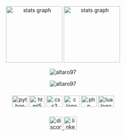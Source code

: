 <div align="center">
  <img src="https://github-readme-stats-sigma-five.vercel.app/api?username=Altaro97&theme=highcontrast&show_icons=true&hide_border=true&count_private=true" height="150" alt="stats graph"  />
  <img src="https://github-readme-streak-stats.herokuapp.com/?user=Altaro97&theme=highcontrast&hide_border=true" height="150" alt="stats graph"  />
 
<p><img align="center" src="https://github-readme-stats-sigma-five.vercel.app/api/top-langs/?username=Altaro97&theme=highcontrast&show_icons=true&hide_border=true&layout=compact" alt="altaro97" /></p>
<p><img align="center" src="https://github-readme-stats.vercel.app/api/wakatime?username=Altaro97&theme=highcontrast&hide_border=true&layout=compact&hide=Docker,BibTex,Bash,Text,Markdown,Other,JSON" alt="altaro97" /></p>
</div>

###

<div align="center">
  <img src="https://cdn.jsdelivr.net/gh/devicons/devicon/icons/python/python-original.svg" height="30" width="42" alt="python logo"  />
  <img src="https://cdn.jsdelivr.net/gh/devicons/devicon/icons/html5/html5-original.svg" height="30" width="42" alt="html5 logo"  />
  <img src="https://cdn.jsdelivr.net/gh/devicons/devicon/icons/css3/css3-original.svg" height="30" width="42" alt="css3 logo"  />
  <img src="https://cdn.jsdelivr.net/gh/devicons/devicon/icons/c/c-original.svg" height="30" width="42" alt="c logo"  />
  <img src="https://cdn.jsdelivr.net/gh/devicons/devicon/icons/php/php-original.svg" height="30" width="42" alt="php logo"  />
  <img src="https://cdn.jsdelivr.net/gh/devicons/devicon/icons/lua/lua-original.svg" height="30" width="42" alt="lua logo"  />
</div>

###

<div align="center">
  <a href="https://discordapp.com/users/435781221440684033" target="_blank">
    <img src="https://img.shields.io/static/v1?message=Discord&logo=discord&label=&color=7289DA&logoColor=white&labelColor=&style=for-the-badge" height="35" alt="discord logo"  />
  </a>
  <img src="https://img.shields.io/static/v1?message=LinkedIn&logo=linkedin&label=&color=0077B5&logoColor=white&labelColor=&style=for-the-badge" height="35" alt="linkedin logo"  />
</div>






